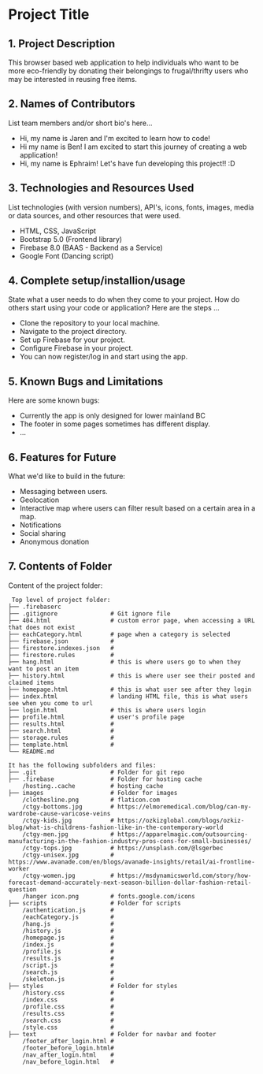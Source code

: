# Project Title

## 1. Project Description
This browser based web application to help individuals who want to be more eco-friendly by donating their belongings to frugal/thrifty users who may be interested in reusing free items.

## 2. Names of Contributors
List team members and/or short bio's here... 
* Hi, my name is Jaren and I'm excited to learn how to code!
* Hi my name is Ben! I am excited to start this journey of creating a web application!
* Hi, my name is Ephraim! Let's have fun developing this project!! :D
	
## 3. Technologies and Resources Used
List technologies (with version numbers), API's, icons, fonts, images, media or data sources, and other resources that were used.
* HTML, CSS, JavaScript
* Bootstrap 5.0 (Frontend library)
* Firebase 8.0 (BAAS - Backend as a Service)
* Google Font (Dancing script)

## 4. Complete setup/installion/usage
State what a user needs to do when they come to your project.  How do others start using your code or application?
Here are the steps ...
* Clone the repository to your local machine.
* Navigate to the project directory.
* Set up Firebase for your project.
* Configure Firebase in your project.
* You can now register/log in and start using the app.

## 5. Known Bugs and Limitations
Here are some known bugs:
* Currently the app is only designed for lower mainland BC
* The footer in some pages sometimes has different display.
* ...

## 6. Features for Future
What we'd like to build in the future:
* Messaging between users.
* Geolocation
* Interactive map where users can filter result based on a certain area in a map.
* Notifications
* Social sharing
* Anonymous donation
	
## 7. Contents of Folder
Content of the project folder:

```
 Top level of project folder: 
├── .firebaserc              
├── .gitignore               # Git ignore file
├── 404.html                 # custom error page, when accessing a URL that does not exist
├── eachCategory.html        # page when a category is selected
├── firebase.json            #
├── firestore.indexes.json   #
├── firestore.rules          #
├── hang.html                # this is where users go to when they want to post an item
├── history.html             # this is where user see their posted and claimed items
├── homepage.html            # this is what user see after they login
├── index.html               # landing HTML file, this is what users see when you come to url
├── login.html               # this is where users login
├── profile.html             # user's profile page
├── results.html             #
├── search.html              #
├── storage.rules            #
├── template.html            # 
└── README.md

It has the following subfolders and files:
├── .git                     # Folder for git repo
├── .firebase                # Folder for hosting cache
    /hosting..cache          # hosting cache
├── images                   # Folder for images
    /clothesline.png         # flaticon.com
    /ctgy-bottoms.jpg        # https://elmoremedical.com/blog/can-my-wardrobe-cause-varicose-veins
    /ctgy-kids.jpg           # https://ozkizglobal.com/blogs/ozkiz-blog/what-is-childrens-fashion-like-in-the-contemporary-world
    /ctgy-men.jpg            # https://apparelmagic.com/outsourcing-manufacturing-in-the-fashion-industry-pros-cons-for-small-businesses/
    /ctgy-tops.jpg           # https://unsplash.com/@lsgerbec
    /ctgy-unisex.jpg         # https://www.avanade.com/en/blogs/avanade-insights/retail/ai-frontline-worker
    /ctgy-women.jpg          # https://msdynamicsworld.com/story/how-forecast-demand-accurately-next-season-billion-dollar-fashion-retail-question
    /hanger icon.png         # fonts.google.com/icons
├── scripts                  # Folder for scripts
    /authentication.js       #
    /eachCategory.js         #
    /hang.js                 #
    /history.js              #
    /homepage.js             #
    /index.js                #
    /profile.js              #
    /results.js              #
    /script.js               #
    /search.js               #
    /skeleton.js             # 
├── styles                   # Folder for styles
    /history.css             #
    /index.css               #
    /profile.css             #
    /results.css             #
    /search.css              #
    /style.css               # 
├── text                     # Folder for navbar and footer
    /footer_after_login.html #
    /footer_before_login.html#
    /nav_after_login.html    #
    /nav_before_login.html   #

```


